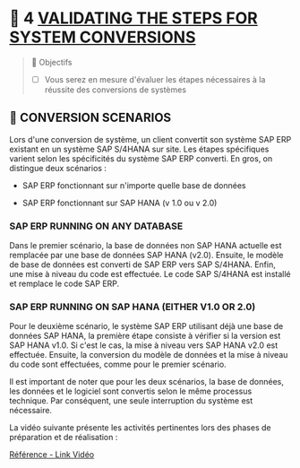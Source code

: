 # 🌸 4 [VALIDATING THE STEPS FOR SYSTEM CONVERSIONS](https://learning.sap.com/learning-journeys/practicing-clean-core-extensibility-for-sap-s-4hana-cloud/validating-the-steps-for-system-conversions_a3d85f14-de46-4475-9b54-ab042e2d6b62)

> 🌺 Objectifs
>
> - [ ] Vous serez en mesure d'évaluer les étapes nécessaires à la réussite des conversions de systèmes

## 🌸 CONVERSION SCENARIOS

Lors d'une conversion de système, un client convertit son système SAP ERP existant en un système SAP S/4HANA sur site. Les étapes spécifiques varient selon les spécificités du système SAP ERP converti. En gros, on distingue deux scénarios :

- SAP ERP fonctionnant sur n'importe quelle base de données

- SAP ERP fonctionnant sur SAP HANA (v 1.0 ou v 2.0)

### SAP ERP RUNNING ON ANY DATABASE

Dans le premier scénario, la base de données non SAP HANA actuelle est remplacée par une base de données SAP HANA (v2.0). Ensuite, le modèle de base de données est converti de SAP ERP vers SAP S/4HANA. Enfin, une mise à niveau du code est effectuée. Le code SAP S/4HANA est installé et remplace le code SAP ERP.

### SAP ERP RUNNING ON SAP HANA (EITHER V1.0 OR 2.0)

Pour le deuxième scénario, le système SAP ERP utilisant déjà une base de données SAP HANA, la première étape consiste à vérifier si la version est SAP HANA v1.0. Si c'est le cas, la mise à niveau vers SAP HANA v2.0 est effectuée. Ensuite, la conversion du modèle de données et la mise à niveau du code sont effectuées, comme pour le premier scénario.

Il est important de noter que pour les deux scénarios, la base de données, les données et le logiciel sont convertis selon le même processus technique. Par conséquent, une seule interruption du système est nécessaire.

La vidéo suivante présente les activités pertinentes lors des phases de préparation et de réalisation :

[Référence - Link Vidéo](https://learning.sap.com/learning-journeys/practicing-clean-core-extensibility-for-sap-s-4hana-cloud/validating-the-steps-for-system-conversions_a3d85f14-de46-4475-9b54-ab042e2d6b62)
